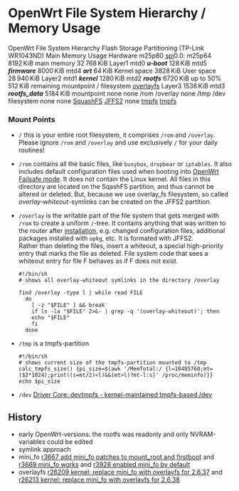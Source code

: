 # OpenWrt File System Hierarchy / Memory Usage

OpenWrt File System Hierarchy Flash Storage Partitioning (TP-Link WR1043ND) Main Memory Usage Hardware m25p80 [spi](https://en.wikipedia.org/wiki/spi "https://en.wikipedia.org/wiki/spi")0.0: m25p64 8192 KiB main memory 32 768 KiB Layer1 mtd0 ***u-boot*** 128 KiB mtd5 ***firmware*** 8000 KiB mtd4 ***art*** 64 KiB Kernel space 3828 KiB User space 28 940 KiB Layer2 mtd1 ***kernel*** 1280 KiB mtd2 ***rootfs*** 6720 KiB up to 50% 512 KiB remaining mountpoint / filesystem [overlayfs](/docs/techref/filesystems#overlayfs "docs:techref:filesystems") Layer3 1536 KiB mtd3 ***rootfs\_data*** 5184 KiB mountpoint none none /rom /overlay none /tmp /dev filesystem none none [SquashFS](/docs/techref/filesystems#squashfs "docs:techref:filesystems") [JFFS2](/docs/techref/filesystems#jffs2 "docs:techref:filesystems") none [tmpfs](/docs/techref/filesystems#tmpfs "docs:techref:filesystems") [tmpfs](/docs/techref/filesystems#tmpfs "docs:techref:filesystems")

### Mount Points

- `/` this is your entire root filesystem, it comprises `/rom` and `/overlay`. Please ignore `/rom` and `/overlay` and use exclusively `/` for your daily routines!
- `/rom` contains all the basic files, like `busybox`, `dropbear` or `iptables`. It also includes default configuration files used when booting into [OpenWrt Failsafe mode](/docs/guide-user/troubleshooting/failsafe_and_factory_reset "docs:guide-user:troubleshooting:failsafe_and_factory_reset"). It does not contain the Linux kernel. All files in this directory are located on the SqashFS partition, and thus cannot be altered or deleted. But, because we use overlay\_fs filesystem, so called *overlay-whiteout*-symlinks can be created on the JFFS2 partition.
- `/overlay` is the writable part of the file system that gets merged with `/rom` to create a uniform `/`-tree. It contains anything that was written to the router after [installation](/docs/guide-user/installation/generic.flashing "docs:guide-user:installation:generic.flashing"), e.g. changed configuration files, additional packages installed with `opkg`, etc. It is formated with JFFS2.  
  Rather than deleting the files, insert a whiteout, a special high-priority entry that marks the file as deleted. File system code that sees a whiteout entry for file F behaves as if F does not exist.
  
  ```
  #!/bin/sh
  # shows all overlay-whiteout symlinks in the directory /overlay
   
  find /overlay -type l | while read FILE
    do
      [ -z "$FILE" ] && break
      if ls -la "$FILE" 2>&- | grep -q '(overlay-whiteout)'; then
      echo "$FILE"
      fi
    done
  ```
- `/tmp` is a tmpfs-partition
  
  ```
  #!/bin/sh
  # shows current size of the tmpfs-partition mounted to /tmp
  calc_tmpfs_size() {pi_size=$(awk '/MemTotal:/ {l=10485760;mt=($2*1024);print((s=mt/2)<l)&&(mt>l)?mt-l:s}' /proc/meminfo)}}
  echo $pi_size
  ```
- `/dev` [Driver Core: devtmpfs - kernel-maintained tmpfs-based /dev](http://git.kernel.org/cgit/linux/kernel/git/torvalds/linux.git/commit/?id=2b2af54a5bb6f7e80ccf78f20084b93c398c3a8b "http://git.kernel.org/cgit/linux/kernel/git/torvalds/linux.git/commit/?id=2b2af54a5bb6f7e80ccf78f20084b93c398c3a8b")

## History

- early OpenWrt-versions: the rootfs was readonly and only NVRAM-variables could be edited
- symlink approach
- mini\_fo [r3667 add mini\_fo patches to mount\_root and firstboot](https://dev.openwrt.org/changeset/3667 "https://dev.openwrt.org/changeset/3667") and [r3669 mini\_fo works](https://dev.openwrt.org/changeset/3669 "https://dev.openwrt.org/changeset/3669") and [r3928 enabled mini\_fo by default](https://dev.openwrt.org/changeset/3928 "https://dev.openwrt.org/changeset/3928")
- overlayfs [r26209 kernel: replace mini\_fo with overlayfs for 2.6.37](https://dev.openwrt.org/changeset/26209 "https://dev.openwrt.org/changeset/26209") and [r26213 kernel: replace mini\_fo with overlayfs for 2.6.38](https://dev.openwrt.org/changeset/26213 "https://dev.openwrt.org/changeset/26213")

